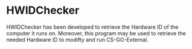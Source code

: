 # HWIDChecker

HWIDChecker has been developed to retrieve the Hardware ID of the computer it runs on. Moreover, this program may be used to retrieve the needed Hardware ID to modifty and run CS-GO-External.
